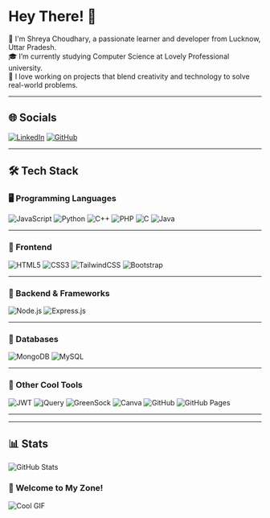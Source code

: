 # Hey There! 👋

🌟 I'm Shreya Choudhary, a passionate learner and developer from Lucknow, Uttar Pradesh.  
🎓 I’m currently studying Computer Science at Lovely Professional university.  
🚀 I love working on projects that blend creativity and technology to solve real-world problems.  

---

## 🌐 Socials
[![LinkedIn](https://img.shields.io/badge/LinkedIn-%230077B5.svg?logo=linkedin&logoColor=white)]([https://linkedin.com/in/your-profile](https://www.linkedin.com/in/shreya-choudhary-570aa724a/))  
[![GitHub](https://img.shields.io/badge/GitHub-%2312100E.svg?logo=github&logoColor=white)](https://github.com/shreyaachoudhary)

---

## 🛠️ Tech Stack

### 🖥️ Programming Languages
![JavaScript](https://img.shields.io/badge/JavaScript-%23F7DF1E.svg?style=flat-square&logo=javascript&logoColor=black)
![Python](https://img.shields.io/badge/Python-%233776AB.svg?style=flat-square&logo=python&logoColor=white)
![C++](https://img.shields.io/badge/C++-%2300599C.svg?style=flat-square&logo=c%2B%2B&logoColor=white)
![PHP](https://img.shields.io/badge/PHP-%23777BB4.svg?style=flat-square&logo=php&logoColor=white)
![C](https://img.shields.io/badge/C-%2300599C.svg?style=flat-square&logo=c&logoColor=white)
![Java](https://img.shields.io/badge/Java-%23007396.svg?style=flat-square&logo=java&logoColor=white)

---

### 🎨 Frontend
![HTML5](https://img.shields.io/badge/HTML5-%23E34F26.svg?style=flat-square&logo=html5&logoColor=white)
![CSS3](https://img.shields.io/badge/CSS3-%231572B6.svg?style=flat-square&logo=css3&logoColor=white)
![TailwindCSS](https://img.shields.io/badge/TailwindCSS-%2338B2AC.svg?style=flat-square&logo=tailwind-css&logoColor=white)
![Bootstrap](https://img.shields.io/badge/Bootstrap-%23563D7C.svg?style=flat-square&logo=bootstrap&logoColor=white)

---

### 🔧 Backend & Frameworks
![Node.js](https://img.shields.io/badge/Node.js-%23339933.svg?style=flat-square&logo=node.js&logoColor=white)
![Express.js](https://img.shields.io/badge/Express.js-%23404D59.svg?style=flat-square&logo=express&logoColor=white)

---

### 💾 Databases
![MongoDB](https://img.shields.io/badge/MongoDB-%2347A248.svg?style=flat-square&logo=mongodb&logoColor=white)
![MySQL](https://img.shields.io/badge/MySQL-%234479A1.svg?style=flat-square&logo=mysql&logoColor=white)

---

### 🌟 Other Cool Tools
![JWT](https://img.shields.io/badge/JWT-%23000000.svg?style=flat-square&logo=json-web-tokens&logoColor=white)
![jQuery](https://img.shields.io/badge/jQuery-%230769AD.svg?style=flat-square&logo=jquery&logoColor=white)
![GreenSock](https://img.shields.io/badge/GreenSock-%2388CE02.svg?style=flat-square&logo=greensock&logoColor=white)
![Canva](https://img.shields.io/badge/Canva-%2300C4CC.svg?style=flat-square&logo=canva&logoColor=white)
![GitHub](https://img.shields.io/badge/GitHub-%23181717.svg?style=flat-square&logo=github&logoColor=white)
![GitHub Pages](https://img.shields.io/badge/GitHub%20Pages-%23316192.svg?style=flat-square&logo=github-pages&logoColor=white)

---



---

## 📊 Stats
![GitHub Stats](https://github-readme-stats.vercel.app/api?username=shreyaachoudhary&show_icons=true&theme=radical)  


### 🤩 Welcome to My Zone!
![Cool GIF](https://media.giphy.com/media/3o7abKhOpu0NwenH3O/giphy.gif)




